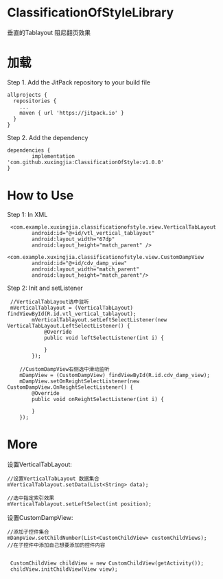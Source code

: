 # ClassificationOfStyleLibrary

垂直的Tablayout 阻尼翻页效果

# 加载
Step 1. Add the JitPack repository to your build file

    allprojects {
      repositories {
        ...
        maven { url 'https://jitpack.io' }
      }
    }
    
Step 2. Add the dependency

    dependencies {
            implementation 'com.github.xuxingjia:ClassificationOfStyle:v1.0.0'
    }

# How to Use

Step 1: In XML


     <com.example.xuxingjia.classificationofstyle.view.VerticalTabLayout
            android:id="@+id/vtl_vertical_tablayout"
            android:layout_width="67dp"
            android:layout_height="match_parent" />
                          
    <com.example.xuxingjia.classificationofstyle.view.CustomDampView
            android:id="@+id/cdv_damp_view"
            android:layout_width="match_parent"
            android:layout_height="match_parent"/> 
            
Step 2: Init and setListener

     //VerticalTabLayout选中监听
     mVerticalTablayout = (VerticalTabLayout) findViewById(R.id.vtl_vertical_tablayout);
            mVerticalTablayout.setLeftSelectListener(new VerticalTabLayout.LeftSelectListener() {
                @Override
                public void leftSelectListener(int i) {

                }
            });
            
        //CustomDampView右侧选中滑动监听
        mDampView = (CustomDampView) findViewById(R.id.cdv_damp_view);
        mDampView.setOnReightSelectListener(new CustomDampView.OnReightSelectListener() {
            @Override
            public void onReightSelectListener(int i) {
                
            }
        });
        
        
# More

设置VerticalTabLayout:

    //设置VerticalTabLayout 数据集合
    mVerticalTablayout.setData(List<String> data);
    
    //选中指定索引效果
    mVerticalTablayout.setLeftSelect(int position);
    
设置CustomDampView:

    //添加子控件集合
    mDampView.setChildNumber(List<CustomChildView> customChildViews);
    //在子控件中添加自己想要添加的控件内容
    
    
     CustomChildView childView = new CustomChildView(getActivity());
     childView.initChildView(View view);
